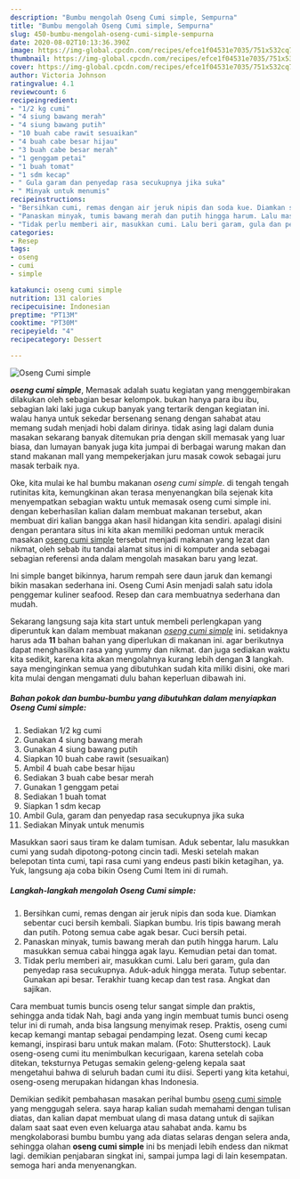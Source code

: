 ```yaml
---
description: "Bumbu mengolah Oseng Cumi simple, Sempurna"
title: "Bumbu mengolah Oseng Cumi simple, Sempurna"
slug: 450-bumbu-mengolah-oseng-cumi-simple-sempurna
date: 2020-08-02T10:13:36.390Z
image: https://img-global.cpcdn.com/recipes/efce1f04531e7035/751x532cq70/oseng-cumi-simple-foto-resep-utama.jpg
thumbnail: https://img-global.cpcdn.com/recipes/efce1f04531e7035/751x532cq70/oseng-cumi-simple-foto-resep-utama.jpg
cover: https://img-global.cpcdn.com/recipes/efce1f04531e7035/751x532cq70/oseng-cumi-simple-foto-resep-utama.jpg
author: Victoria Johnson
ratingvalue: 4.1
reviewcount: 6
recipeingredient:
- "1/2 kg cumi"
- "4 siung bawang merah"
- "4 siung bawang putih"
- "10 buah cabe rawit sesuaikan"
- "4 buah cabe besar hijau"
- "3 buah cabe besar merah"
- "1 genggam petai"
- "1 buah tomat"
- "1 sdm kecap"
- " Gula garam dan penyedap rasa secukupnya jika suka"
- " Minyak untuk menumis"
recipeinstructions:
- "Bersihkan cumi, remas dengan air jeruk nipis dan soda kue. Diamkan sebentar cuci bersih kembali. Siapkan bumbu. Iris tipis bawang merah dan putih. Potong semua cabe agak besar. Cuci bersih petai."
- "Panaskan minyak, tumis bawang merah dan putih hingga harum. Lalu masukkan semua cabai hingga agak layu. Kemudian petai dan tomat."
- "Tidak perlu memberi air, masukkan cumi. Lalu beri garam, gula dan penyedap rasa secukupnya. Aduk-aduk hingga merata. Tutup sebentar. Gunakan api besar. Terakhir tuang kecap dan test rasa. Angkat dan sajikan."
categories:
- Resep
tags:
- oseng
- cumi
- simple

katakunci: oseng cumi simple 
nutrition: 131 calories
recipecuisine: Indonesian
preptime: "PT13M"
cooktime: "PT30M"
recipeyield: "4"
recipecategory: Dessert

---
```



![Oseng Cumi simple](https://img-global.cpcdn.com/recipes/efce1f04531e7035/751x532cq70/oseng-cumi-simple-foto-resep-utama.jpg)

<b><i>oseng cumi simple</i></b>, Memasak adalah suatu kegiatan yang menggembirakan dilakukan oleh sebagian besar kelompok. bukan hanya para ibu ibu, sebagian laki laki juga cukup banyak yang tertarik dengan kegiatan ini. walau hanya untuk sekedar bersenang senang dengan sahabat atau memang sudah menjadi hobi dalam dirinya. tidak asing lagi dalam dunia masakan sekarang banyak ditemukan pria dengan skill memasak yang luar biasa, dan lumayan banyak juga kita jumpai di berbagai warung makan dan stand makanan mall yang mempekerjakan juru masak cowok sebagai juru masak terbaik nya.

Oke, kita mulai ke hal bumbu makanan <i>oseng cumi simple</i>. di tengah tengah rutinitas kita, kemungkinan akan terasa menyenangkan bila sejenak kita menyempatkan sebagian waktu untuk memasak oseng cumi simple ini. dengan keberhasilan kalian dalam membuat makanan tersebut, akan membuat diri kalian bangga akan hasil hidangan kita sendiri. apalagi disini dengan perantara situs ini kita akan memiliki pedoman untuk meracik masakan <u>oseng cumi simple</u> tersebut menjadi makanan yang lezat dan nikmat, oleh sebab itu tandai alamat situs ini di komputer anda sebagai sebagian referensi anda dalam mengolah masakan baru yang lezat.

Ini simple banget bikinnya, harum rempah sere daun jaruk dan kemangi bikin masakan sederhana ini. Oseng Cumi Asin menjadi salah satu idola penggemar kuliner seafood. Resep dan cara membuatnya sederhana dan mudah.


Sekarang langsung saja kita start untuk membeli perlengkapan yang diperuntuk kan dalam membuat makanan <u><i>oseng cumi simple</i></u> ini. setidaknya harus ada <b>11</b> bahan bahan yang diperlukan di makanan ini. agar berikutnya dapat menghasilkan rasa yang yummy dan nikmat. dan juga sediakan waktu kita sedikit, karena kita akan mengolahnya kurang lebih dengan <b>3</b> langkah. saya menginginkan semua yang dibutuhkan sudah kita miliki disini, oke mari kita mulai dengan mengamati dulu bahan keperluan dibawah ini.

<!--inarticleads1-->

##### Bahan pokok dan bumbu-bumbu yang dibutuhkan dalam menyiapkan Oseng Cumi simple:

1. Sediakan 1/2 kg cumi
1. Gunakan 4 siung bawang merah
1. Gunakan 4 siung bawang putih
1. Siapkan 10 buah cabe rawit (sesuaikan)
1. Ambil 4 buah cabe besar hijau
1. Sediakan 3 buah cabe besar merah
1. Gunakan 1 genggam petai
1. Sediakan 1 buah tomat
1. Siapkan 1 sdm kecap
1. Ambil  Gula, garam dan penyedap rasa secukupnya jika suka
1. Sediakan  Minyak untuk menumis


Masukkan saori saus tiram ke dalam tumisan. Aduk sebentar, lalu masukkan cumi yang sudah dipotong-potong cincin tadi. Meski setelah makan belepotan tinta cumi, tapi rasa cumi yang endeus pasti bikin ketagihan, ya. Yuk, langsung aja coba bikin Oseng Cumi Item ini di rumah. 

<!--inarticleads2-->

##### Langkah-langkah mengolah Oseng Cumi simple:

1. Bersihkan cumi, remas dengan air jeruk nipis dan soda kue. Diamkan sebentar cuci bersih kembali. Siapkan bumbu. Iris tipis bawang merah dan putih. Potong semua cabe agak besar. Cuci bersih petai.
1. Panaskan minyak, tumis bawang merah dan putih hingga harum. Lalu masukkan semua cabai hingga agak layu. Kemudian petai dan tomat.
1. Tidak perlu memberi air, masukkan cumi. Lalu beri garam, gula dan penyedap rasa secukupnya. Aduk-aduk hingga merata. Tutup sebentar. Gunakan api besar. Terakhir tuang kecap dan test rasa. Angkat dan sajikan.


Cara membuat tumis buncis oseng telur sangat simple dan praktis, sehingga anda tidak Nah, bagi anda yang ingin membuat tumis bunci oseng telur ini di rumah, anda bisa langsung menyimak resep. Praktis, oseng cumi kecap kemangi mantap sebagai pendamping lezat. Oseng cumi kecap kemangi, inspirasi baru untuk makan malam. (Foto: Shutterstock). Lauk oseng-oseng cumi itu menimbulkan kecurigaan, karena setelah coba ditekan, teksturnya Petugas semakin geleng-geleng kepala saat mengetahui bahwa di seluruh badan cumi itu diisi. Seperti yang kita ketahui, oseng-oseng merupakan hidangan khas Indonesia. 

Demikian sedikit pembahasan masakan perihal bumbu <u>oseng cumi simple</u> yang menggugah selera. saya harap kalian sudah memahami dengan tulisan diatas, dan kalian dapat membuat ulang di masa datang untuk di sajikan dalam saat saat even even keluarga atau sahabat anda. kamu bs mengkolaborasi bumbu bumbu yang ada diatas selaras dengan selera anda, sehingga olahan <b>oseng cumi simple</b> ini bs menjadi lebih endess dan nikmat lagi. demikian penjabaran singkat ini, sampai jumpa lagi di lain kesempatan. semoga hari anda menyenangkan.
